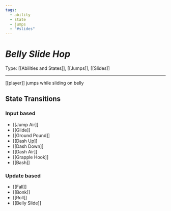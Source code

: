 ```yaml
---
tags:
  - ability
  - state
  - jumps
  - "#slides"
---
```

# _Belly Slide Hop_

Type: [[Abilities and States]], [[Jumps]], [[Slides]]

----


[[player]] jumps while sliding on belly


## State Transitions

### Input based

* [[Jump Air]]
* [[Glide]]
* [[Ground Pound]]
* [[Dash Up]]
* [[Dash Down]]
* [[Dash Air]]
* [[Grapple Hook]]
* [[Bash]]

### Update based

* [[Fall]]
* [[Bonk]]
* [[Roll]]
* [[Belly Slide]]